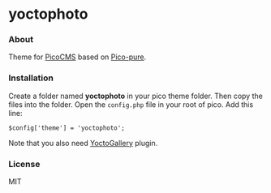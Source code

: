 yoctophoto
==========

### About
Theme for [PicoCMS](https://github.com/gilbitron/Pico) based on [Pico-pure](https://github.com/narcis-radu/pico-pure).

### Installation

Create a folder named **yoctophoto** in your pico theme folder. Then copy the files into the folder.
Open the `config.php` file in your root of pico. Add this line:

`$config['theme'] = 'yoctophoto';`

Note that you also need [YoctoGallery](https://github.com/xionluhnis/yoctogallery) plugin.

### License
MIT

